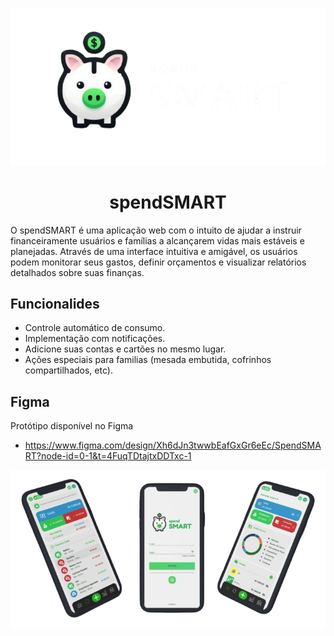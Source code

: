 <p align="center">
<img src="imagens/logo_white.png" alt="Logo do spendSMART">
</p>

<h1 align="center"> spendSMART </h1>
O spendSMART é uma aplicação web com o intuito de ajudar a instruir financeiramente usuários e famílias a alcançarem vidas mais estáveis e planejadas. Através de uma interface intuitiva e amigável, os usuários podem monitorar seus gastos, definir orçamentos e visualizar relatórios detalhados sobre suas finanças.

## Funcionalides
- Controle automático de consumo.
- Implementação com notificações.
- Adicione suas contas e cartões no mesmo lugar.
- Ações especiais para familias (mesada embutida, cofrinhos compartilhados, etc).

## Figma
Protótipo disponível no Figma
- https://www.figma.com/design/Xh6dJn3twwbEafGxGr6eEc/SpendSMART?node-id=0-1&t=4FuqTDtajtxDDTxc-1

<p align="center">
<img src="imagens/mockup-figma.png" alt="Logo do spendSMART">
</p>
